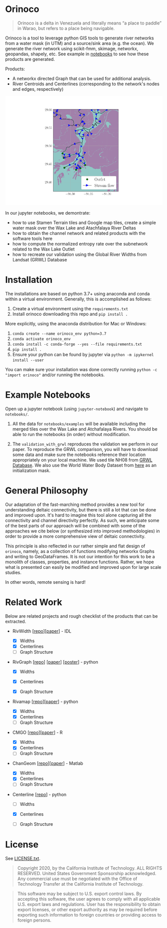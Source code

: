 # Orinoco

>Orinoco is a delta in Venezuela and literally means “a place to paddle” in Warao, but refers to a place being navigable.

Orinoco is a tool to leverage python GIS tools to generate river networks from a water mask (in UTM) and a source/sink area (e.g. the ocean). We generate the river network using scikit-fmm, skimage, networkx, geopandas, shapely, etc. See example in [notebooks](notebooks) to see how these products are generated.

Products:

+ A networkx directed Graph that can be used for additional analysis.
+ River Centroids and Centerlines (corresponding to the network's nodes and edges, respectively)

![example](example.png)

In our jupyter notebooks, we demontrate:

+ how to use Stamen Terrain tiles and Google map tiles, create a simple water mask over the Wax Lake and Atachfalaya River Deltas
+ how to obtain the channel network and related products with the software tools here
+ how to compute the normalized entropy rate over the subnetwork related to the Wax Lake Outlet
+ how to recreate our validation using the Global River Widths from Landsat (GRWL) Database
	


# Installation

The installations are based on python 3.7+ using anaconda and conda within a virtual environment. Generally, this is accomplished as follows:

1. Create a virtual environment using the `requirements.txt`
2. Install orinoco downloading this repo and `pip install .`

More explicitly, using the anaconda distribution for Mac or Windows:

1. `conda create --name orinoco_env python=3.7`
2. `conda activate orinoco_env`
3. `conda install -c conda-forge --yes --file requirements.txt`
4. `pip install .`
5. Ensure your python can be found by jupyter via `python -m ipykernel install --user`

You can make sure your installation was done correctly running `python -c "import orinoco"` and/or running the notebooks.

# Example Notebooks

Open up a jupyter notebook (using `jupyter-notebook`) and navigate to `notebooks/`. 

1. All the data for `notebooks/examples` will be available including the merged tiles over the Wax Lake and Atchafalaya Rivers. You should be able to run the notebooks (in order) without modification.

2. The `validation_with_grwl` reproduces the validation we perform in our paper. To reproduce the GRWL comparison, you will have to download some data and make sure the notebooks reference their location appropriately on your local machine. We used tile NH08 from [GRWL Database](https://zenodo.org/record/1297434#.XuK6hWpKgUE). We also use the World Water Body Dataset from [here](https://apps.gis.ucla.edu/geodata/dataset/world_water_bodies/resource/a6b40af0-84cb-40ce-b1c5-b024527a6943) as an initialization mask.

# General Philosophy

Our adaptation of the fast-marching method provides a new tool for understanding deltaic connectivity, but there is still a lot that can be done and improved upon. It's hard to imagine this tool alone capturing all the connectivity and channel directivity perfectly. As such, we anticipate some of the best parts of our approach will be combined with some of the approaches we cite below (or synthesized into improved methodologies) in order to provide a more comprehensive view of deltaic connectivity.

This principle is also reflected in our rather simple and flat design of `orinoco`, namely, as a collection of functions modifying networkx Graphs and writing to GeoDataFrames. It is not our intention for this work to be a monolith of classes, properties, and instance functions. Rather, we hope what is presented can easily be modified and improved upon for large scale studies.

In other words, remote sensing is hard!

# Related Work

Below are related projects and rough checklist of the products that can be extracted.

+ RivWidth [[repo](http://uncglobalhydrology.org/rivwidth/)][[paper](https://ieeexplore.ieee.org/document/4382932)] - IDL

	- [x] Widths
	- [x] Centerlines
	- [ ] Graph Structure

+ RivGraph [[repo](https://github.com/jonschwenk/RivGraph)] [[paper](https://esurf.copernicus.org/articles/8/87/2020/)] [[poster](https://www.researchgate.net/publication/329845073_Automatic_Extraction_of_Channel_Network_Topology_RivGraph)] - python
	
	- [x] Widths
	- [x] Centerlines
	- [x] Graph Structure


+ Rivamap [[repo](https://github.com/isikdogan/rivamap)][[paper](http://www.isikdogan.com/files/isikdogan2017_rivamap.pdf)] - python

	- [x] Widths
	- [x] Centerlines
	- [ ] Graph Structure

+ CMGO [[repo](https://github.com/AntoniusGolly/cmgo/tree/e9a4dbc286aff17c4d344988f0f9d8350128ce27)][[paper](https://esurf.copernicus.org/articles/5/557/2017/esurf-5-557-2017.html)] - R

    - [x] Widths
	- [x] Centerlines
	- [ ] Graph Structure 

+ ChanGeom [[repo](https://www.burchfisher.com/data.html)][[paper](https://www.burchfisher.com/uploads/3/8/8/3/38838315/fisher_etal_geomorph_2013.pdf)] - Matlab

	- [x] Widths
	- [x] Centerlines
	- [ ] Graph Structure

+ Centerline [[repo](https://github.com/fitodic/centerline)] - python

	- [ ] Widths
	- [x] Centerlines
	- [ ] Graph Structure



# License

See [LICENSE.txt](LICENSE.txt).

>Copyright 2020, by the California Institute of Technology. ALL RIGHTS RESERVED. United States Government Sponsorship acknowledged. Any commercial use must be negotiated with the Office of Technology Transfer at the California Institute of Technology.

>This software may be subject to U.S. export control laws. By accepting this software, the user agrees to comply with all applicable U.S. export laws and regulations. User has the responsibility to obtain export licenses, or other export authority as may be required before exporting such information to foreign countries or providing access to foreign persons.